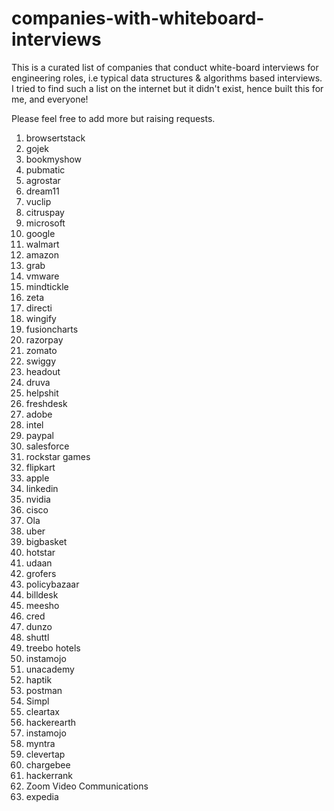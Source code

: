 # companies-with-whiteboard-interviews
This is a curated list of companies that conduct white-board interviews for engineering roles, i.e typical data structures & algorithms based interviews. 
I tried to find such a list on the internet but it didn't exist, hence built this for me, and everyone!

Please feel free to add more but raising requests.

1. browsertstack
2. gojek
3. bookmyshow
4. pubmatic
5. agrostar
6. dream11
7. vuclip
8. citruspay
9. microsoft
10. google
11. walmart
12. amazon
13. grab
14. vmware
15. mindtickle
16. zeta
17. directi
18. wingify
19. fusioncharts
20. razorpay
21. zomato
22. swiggy
23. headout
24. druva
25. helpshit
26. freshdesk
27. adobe
28. intel
29. paypal
30. salesforce
31. rockstar games
32. flipkart
33. apple
34. linkedin
35. nvidia
36. cisco
37. Ola
38. uber
39. bigbasket
40. hotstar
41. udaan
42. grofers
43. policybazaar
44. billdesk
45. meesho
46. cred
47. dunzo
48. shuttl
49. treebo hotels
50. instamojo
51. unacademy
52. haptik
53. postman
54. Simpl
55. cleartax
56. hackerearth
57. instamojo
58. myntra
59. clevertap
60. chargebee
61. hackerrank
62. Zoom Video Communications
62. expedia
